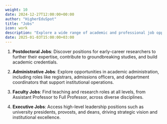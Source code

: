 ```yaml
---
weight: 10
date: 2024-12-27T12:00:00+00:00
author: "HigherEduSpot"
title: "Jobs"
icon: work
description: "Explore a wide range of academic and professional job opportunities in universities across various fields."
date: 2025-01-03T15:00:00+03:00
---
```


1. **Postdoctoral Jobs**:
Discover positions for early-career researchers to further their expertise, contribute to groundbreaking studies, and build academic credentials.

2. **Administrative Jobs**:
Explore opportunities in academic administration, including roles like registrars, admissions officers, and department coordinators that support institutional operations.

3. **Faculty Jobs**:
Find teaching and research roles at all levels, from Assistant Professor to Full Professor, across diverse disciplines.

4. **Executive Jobs**:
Access high-level leadership positions such as university presidents, provosts, and deans, driving strategic vision and institutional excellence.